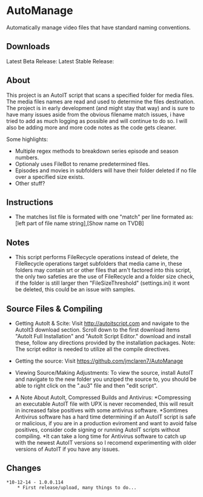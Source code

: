 # AutoManage
Automatically manage video files that have standard naming conventions.

## Downloads
Latest Beta Release: 
Latest Stable Release: 

## About
This project is an AutoIT script that scans a specified folder for media files. The media files names are read and used to determine the files destination.
The project is in early development (and might stay that way) and is sure to have many issues aside from the obvious filename match issues, i have tried to add as much logging as possible and will continue to do so. I will also be adding more and more code notes as the code gets cleaner.


Some highlights:

* Multiple regex methods to breakdown series episode and season numbers.
* Optionaly uses FileBot to rename predetermined files.
* Episodes and movies in subfolders will have their folder deleted if no file over a specified size exists.
* Other stuff?

## Instructions
* The matches list file is formated with one "match" per line formated as: [left part of file name string],[Show name on TVDB]

## Notes
* This script performs FileRecycle operations instead of delete, the FileRecycle operations target subfolders that media came in, these folders may contain srt or other files that arn't factored into this script, 
the only two safeties are the use of FileRecycle and a folder size check, if the folder is still larger then "FileSizeThreshold" (settings.ini) it wont be deleted, this could be an issue with samples.


## Source Files & Compiling
* Getting AutoIt & Scite:
   Visit http://autoitscript.com and navigate to the AutoIt3 download section. Scroll down to the first download items "AutoIt Full Installation" and "AutoIt Script Editor." download and install these, follow any directions provided by the installation packages.
   Note: The script editor is needed to utilize all the compile directives.


* Getting the source:
   Visit https://github.com/jmclaren7/AutoManage

* Viewing Source/Making Adjustments:
To view the source, install AutoIT and navigate to the new folder you unziped the source to, you should be able to right click on the ".au3" file and then "edit script". 

* A Note About AutoIt, Compressed Builds and Antivirus:
*Compressing an executable AutoIT file with UPX is never recomended, this will result in increased false positives with some antivirus software.
*Somtimes Antivirus software has a hard time determining if an AutoIT script is safe or malicious, if you are in a production eviroment and want to avoid false positives, consider code signing or running AutoIT scripts without compiling.
*It can take a long time for Antivirus software to catch up with the newest AutoIT versions so I recomend experimenting with older versions of AutoIT if you have any issues.

## Changes


	*10-12-14 - 1.0.0.114
		* First release/upload, many things to do...